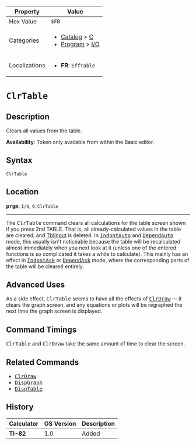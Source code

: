 | Property      | Value |
|---------------|-------|
| Hex Value     | `$FB`|
| Categories    | <ul><li>[Catalog](<../categories/Catalog.md>) > [C](<../categories/Catalog.md#C>)</li><li>[Program](<../categories/Program.md>) > [I/O](<../categories/Program.md#I/O>)</li></ul> |
| Localizations | <ul><li><b>FR</b>: `EffTable`</li></ul> |

# `ClrTable`

## Description
Clears all values from the table.


<b>Availability</b>: Token only available from within the Basic editor.

## Syntax
`ClrTable`

## Location
<tt><kbd><b>prgm</b></kbd></tt>, `I/O`, `9:ClrTable`
<hr>

The <tt>ClrTable</tt> command clears all calculations for the table screen shown if you press 2nd TABLE. That is, all already-calculated values in the table are cleared, and [TblInput](system-variables#window) is deleted. In <tt><a href="IndpntAuto.md">IndpntAuto</a></tt> and <tt><a href="DependAuto.md">DependAuto</a></tt> mode, this usually isn't noticeable because the table will be recalculated almost immediately when you next look at it (unless one of the entered functions is so complicated it takes a while to calculate). This mainly has an effect in <tt><a href="IndpntAsk.md">IndpntAsk</a></tt> or <tt><a href="DependAsk.md">DependAsk</a></tt> mode, where the corresponding parts of the table will be cleared entirely.

## Advanced Uses

As a side effect, <tt>ClrTable</tt> seems to have all the effects of <tt><a href="ClrDraw.md">ClrDraw</a></tt> — it clears the graph screen, and any equations or plots will be regraphed the next time the graph screen is displayed.

## Command Timings

<tt>ClrTable</tt> and <tt>ClrDraw</tt> take the same amount of time to clear the screen.

## Related Commands

*   <tt><a href="ClrDraw.md">ClrDraw</a></tt>
*   <tt><a href="DispGraph.md">DispGraph</a></tt>
*   <tt><a href="DispTable.md">DispTable</a></tt>

## History
| Calculator | OS Version | Description |
|------------|------------|-------------|
| <b>TI-82</b> | 1.0 | Added |



